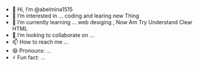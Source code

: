 - 👋 Hi, I’m @abelmina1515
- 👀 I’m interested in ... coding and learing new Thing
- 🌱 I’m currently learning ... web desiging , Now Am Try Understand Clear HTML
- 💞️ I’m looking to collaborate on ...
- 📫 How to reach me ... 
- 😄 Pronouns: ...
- ⚡ Fun fact: ...

<!---
abelmina1515/abelmina1515 is a ✨ special ✨ repository because its `README.md` (this file) appears on your GitHub profile.
You can click the Preview link to take a look at your changes.
--->
